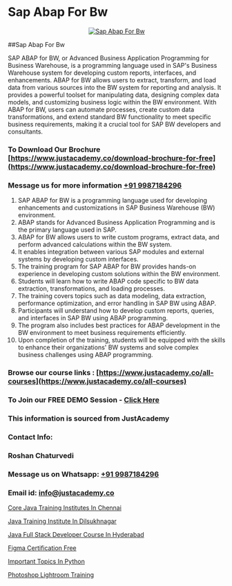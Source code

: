 # Sap Abap For Bw

<p align="center">
  <a href="https://justacademy.co/course-detail/sap-abap-training">
    <img src="https://justacademy.co/storage2/course_image/1707212883_course_image.webp" alt="Sap Abap For Bw">
  </a>
</p>
##Sap Abap For Bw

SAP ABAP for BW, or Advanced Business Application Programming for Business Warehouse, is a programming language used in SAP's Business Warehouse system for developing custom reports, interfaces, and enhancements. ABAP for BW allows users to extract, transform, and load data from various sources into the BW system for reporting and analysis. It provides a powerful toolset for manipulating data, designing complex data models, and customizing business logic within the BW environment. With ABAP for BW, users can automate processes, create custom data transformations, and extend standard BW functionality to meet specific business requirements, making it a crucial tool for SAP BW developers and consultants.
### To Download Our Brochure [https://www.justacademy.co/download-brochure-for-free](https://www.justacademy.co/download-brochure-for-free)
### Message us for more information [+91 9987184296](https://api.whatsapp.com/send?phone=919987184296)
1) SAP ABAP for BW is a programming language used for developing enhancements and customizations in SAP Business Warehouse (BW) environment.
2) ABAP stands for Advanced Business Application Programming and is the primary language used in SAP.
3) ABAP for BW allows users to write custom programs, extract data, and perform advanced calculations within the BW system.
4) It enables integration between various SAP modules and external systems by developing custom interfaces.
5) The training program for SAP ABAP for BW provides hands-on experience in developing custom solutions within the BW environment.
6) Students will learn how to write ABAP code specific to BW data extraction, transformations, and loading processes.
7) The training covers topics such as data modeling, data extraction, performance optimization, and error handling in SAP BW using ABAP.
8) Participants will understand how to develop custom reports, queries, and interfaces in SAP BW using ABAP programming.
9) The program also includes best practices for ABAP development in the BW environment to meet business requirements efficiently.
10) Upon completion of the training, students will be equipped with the skills to enhance their organizations' BW systems and solve complex business challenges using ABAP programming.

### Browse our course links : [https://www.justacademy.co/all-courses](https://www.justacademy.co/all-courses) 
### To Join our FREE DEMO Session - [Click Here](https://www.justacademy.co/register-for-course-demo)


### This information is sourced from JustAcademy
### Contact Info:
### Roshan Chaturvedi
### Message us on Whatsapp: [+91 9987184296](https://api.whatsapp.com/send?phone=919987184296)
### Email id: [info@justacademy.co](mailto:info@justacademy.co)
                
[Core Java Training Institutes In Chennai](https://www.linkedin.com/pulse/core-java-training-institutes-chennai-justacademyderby-qfhee?trackingId=%2FbEvv5C5zU86mK7zlOiHPQ%3D%3D&lipi=urn%3Ali%3Apage%3Ad_flagship3_company_admin%3BkRT1kc0YQHOTvx7WftmAwA%3D%3D)

[Java Training Institute In Dilsukhnagar](https://www.linkedin.com/pulse/java-training-institute-dilsukhnagar-justacademy-beangaluru-bh3ye?trackingId=FNKdqJ5P%2BVYsekV7mmxSAQ%3D%3D&lipi=urn%3Ali%3Apage%3Ad_flagship3_company_admin%3BV3sjVNqrQV6LT8YmMJxhFA%3D%3D)

[Java Full Stack Developer Course In Hyderabad](https://medium.com/@kamblerajas684/java-full-stack-developer-course-in-hyderabad-6d94b177a2b4)

[Figma Certification Free](https://medium.com/@abhidnya.1068/figma-certification-free-c772b6e1b425)

[Important Topics In Python](https://justacademyin.github.io/justacademy/important-topics-in-python)

[Photoshop Lightroom Training](https://justacademyin.github.io/justacademy/photoshop-lightroom-training)

